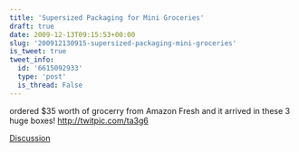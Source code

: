 ```yaml
---
title: 'Supersized Packaging for Mini Groceries'
draft: true
date: 2009-12-13T09:15:53+00:00
slug: '200912130915-supersized-packaging-mini-groceries'
is_tweet: true
tweet_info:
  id: '6615092933'
  type: 'post'
  is_thread: False
---
```




ordered $35 worth of grocerry from Amazon Fresh and it arrived in these 3 huge boxes! http://twitpic.com/ta3g6

[Discussion](https://x.com/sytelus/status/6615092933)
